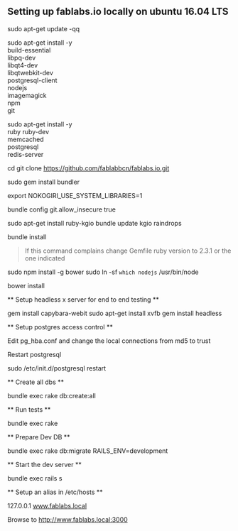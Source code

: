 ## Setting up fablabs.io locally on ubuntu 16.04 LTS

sudo apt-get update -qq

sudo apt-get install -y \
  build-essential \
  libpq-dev \
  libqt4-dev \
  libqtwebkit-dev \
  postgresql-client \
  nodejs \
  imagemagick \
  npm \
  git

sudo apt-get install -y \
  ruby ruby-dev \
  memcached \
  postgresql \
  redis-server


cd
git clone https://github.com/fablabbcn/fablabs.io.git

sudo gem install bundler

export NOKOGIRI_USE_SYSTEM_LIBRARIES=1

bundle config git.allow_insecure true

sudo apt-get install ruby-kgio
bundle update kgio raindrops

bundle install

> If this command complains
> change Gemfile ruby version to 2.3.1 or the one indicated

sudo npm install -g bower
sudo ln -sf `which nodejs` /usr/bin/node

bower install

** Setup headless x server for end to end testing **

gem install capybara-webit
sudo apt-get install xvfb
gem install headless


** Setup postgres access control **

Edit pg_hba.conf and change the local connections from md5 to trust

Restart postgresql

sudo /etc/init.d/postgresql restart

** Create all dbs **

bundle exec rake db:create:all

** Run tests **

bundle exec rake

** Prepare Dev DB **

bundle exec rake db:migrate RAILS_ENV=development

** Start the dev server **

bundle exec rails s

** Setup an alias in /etc/hosts **

127.0.0.1  www.fablabs.local

Browse to http://www.fablabs.local:3000
